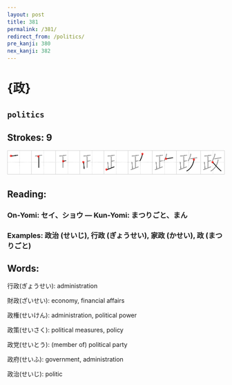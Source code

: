 ```yaml
---
layout: post
title: 381
permalink: /381/
redirect_from: /politics/
pre_kanji: 380
nex_kanji: 382
---
```


# {政}

## `politics`

## Strokes: 9

<div class="stroke"><img src="../images/E694BF.png" /></div>

## Reading:

### On-Yomi: セイ、ショウ &mdash; Kun-Yomi: まつりごと、まん

### Examples: 政治 (せいじ), 行政 (ぎょうせい), 家政 (かせい), 政 (まつりごと)

## Words:

行政(ぎょうせい): administration

財政(ざいせい): economy, financial affairs

政権(せいけん): administration, political power

政策(せいさく): political measures, policy

政党(せいとう): (member of) political party

政府(せいふ): government, administration

政治(せいじ): politic
